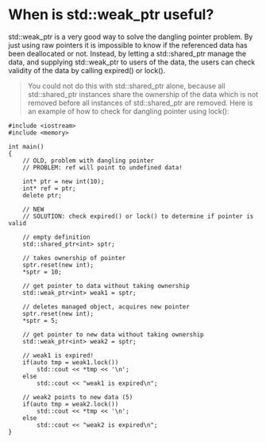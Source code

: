 # When is std::weak_ptr useful?

std::weak_ptr is a very good way to solve the dangling pointer problem. By just using raw pointers it is impossible to know if the referenced data has been deallocated or not. Instead, by letting a std::shared_ptr manage the data, and supplying std::weak_ptr to users of the data, the users can check validity of the data by calling expired() or lock().

>You could not do this with std::shared_ptr alone, because all std::shared_ptr instances share the ownership of the data which is not removed before all instances of std::shared_ptr are removed. Here is an example of how to check for dangling pointer using lock():

    #include <iostream>
    #include <memory>

    int main()
    {
        // OLD, problem with dangling pointer
        // PROBLEM: ref will point to undefined data!

        int* ptr = new int(10);
        int* ref = ptr;
        delete ptr;

        // NEW
        // SOLUTION: check expired() or lock() to determine if pointer is valid

        // empty definition
        std::shared_ptr<int> sptr;

        // takes ownership of pointer
        sptr.reset(new int);
        *sptr = 10;

        // get pointer to data without taking ownership
        std::weak_ptr<int> weak1 = sptr;

        // deletes managed object, acquires new pointer
        sptr.reset(new int);
        *sptr = 5;

        // get pointer to new data without taking ownership
        std::weak_ptr<int> weak2 = sptr;

        // weak1 is expired!
        if(auto tmp = weak1.lock())
            std::cout << *tmp << '\n';
        else
            std::cout << "weak1 is expired\n";

        // weak2 points to new data (5)
        if(auto tmp = weak2.lock())
            std::cout << *tmp << '\n';
        else
            std::cout << "weak2 is expired\n";
    }
